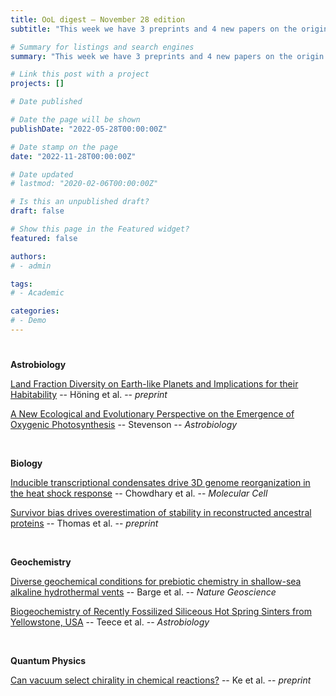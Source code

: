 ```yaml
---
title: OoL digest — November 28 edition
subtitle: "This week we have 3 preprints and 4 new papers on the origin of life. Enjoy!"

# Summary for listings and search engines
summary: "This week we have 3 preprints and 4 new papers on the origin of life. Enjoy!"

# Link this post with a project
projects: []

# Date published

# Date the page will be shown
publishDate: "2022-05-28T00:00:00Z"

# Date stamp on the page
date: "2022-11-28T00:00:00Z"

# Date updated
# lastmod: "2020-02-06T00:00:00Z"

# Is this an unpublished draft?
draft: false

# Show this page in the Featured widget?
featured: false

authors:
# - admin

tags:
# - Academic

categories:
# - Demo
---
```


# <style>
# .article-container{
#     max-width: 1600px !important;
# }
# </style>

**Astrobiology**

[Land Fraction Diversity on Earth-like Planets and Implications for their Habitability](http://arxiv.org/abs/2211.09473) -- Höning et al. -- *preprint*

[A New Ecological and Evolutionary Perspective on the Emergence of Oxygenic Photosynthesis](https://doi.org/10.1089/ast.2021.0165) -- Stevenson -- *Astrobiology*

<br>

**Biology**

[Inducible transcriptional condensates drive 3D genome reorganization in the heat shock response](https://doi.org/10.1016/j.molcel.2022.10.013) -- Chowdhary et al. -- *Molecular Cell*

[Survivor bias drives overestimation of stability in reconstructed ancestral proteins](https://doi.org/10.1101/2022.11.23.517659) -- Thomas et al. -- *preprint*

<br>

**Geochemistry**

[Diverse geochemical conditions for prebiotic chemistry in shallow-sea alkaline hydrothermal vents](https://doi.org/10.1038/s41561-022-01067-1) -- Barge et al. -- *Nature Geoscience*

[Biogeochemistry of Recently Fossilized Siliceous Hot Spring Sinters from Yellowstone, USA](https://doi.org/10.1089/ast.2022.0012) -- Teece et al. -- *Astrobiology*

<br>

**Quantum Physics**

[Can vacuum select chirality in chemical reactions?](https://doi.org/10.48550/arXiv.2211.11132) -- Ke et al. -- *preprint*

<br>
